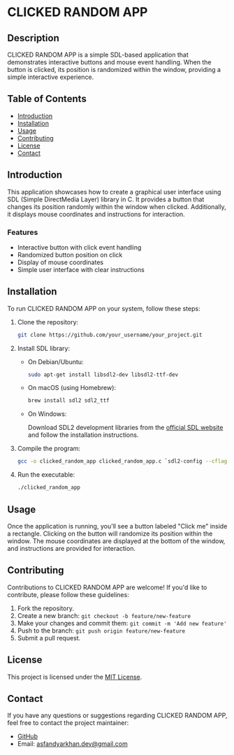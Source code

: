 # CLICKED RANDOM APP

## Description

CLICKED RANDOM APP is a simple SDL-based application that demonstrates interactive buttons and mouse event handling. When the button is clicked, its position is randomized within the window, providing a simple interactive experience.

## Table of Contents

- [Introduction](#introduction)
- [Installation](#installation)
- [Usage](#usage)
- [Contributing](#contributing)
- [License](#license)
- [Contact](#contact)

## Introduction

This application showcases how to create a graphical user interface using SDL (Simple DirectMedia Layer) library in C. It provides a button that changes its position randomly within the window when clicked. Additionally, it displays mouse coordinates and instructions for interaction.

### Features

- Interactive button with click event handling
- Randomized button position on click
- Display of mouse coordinates
- Simple user interface with clear instructions

## Installation

To run CLICKED RANDOM APP on your system, follow these steps:

1. Clone the repository:

    ```bash
    git clone https://github.com/your_username/your_project.git
    ```

2. Install SDL library:

    - On Debian/Ubuntu:

        ```bash
        sudo apt-get install libsdl2-dev libsdl2-ttf-dev
        ```

    - On macOS (using Homebrew):

        ```bash
        brew install sdl2 sdl2_ttf
        ```

    - On Windows:

        Download SDL2 development libraries from the [official SDL website](https://www.libsdl.org/download-2.0.php) and follow the installation instructions.

3. Compile the program:

    ```bash
    gcc -o clicked_random_app clicked_random_app.c `sdl2-config --cflags --libs` -lSDL2_ttf
    ```

4. Run the executable:

    ```bash
    ./clicked_random_app
    ```

## Usage

Once the application is running, you'll see a button labeled "Click me" inside a rectangle. Clicking on the button will randomize its position within the window. The mouse coordinates are displayed at the bottom of the window, and instructions are provided for interaction.

## Contributing

Contributions to CLICKED RANDOM APP are welcome! If you'd like to contribute, please follow these guidelines:

1. Fork the repository.
2. Create a new branch: `git checkout -b feature/new-feature`
3. Make your changes and commit them: `git commit -m 'Add new feature'`
4. Push to the branch: `git push origin feature/new-feature`
5. Submit a pull request.

## License

This project is licensed under the [MIT License](LICENSE).

## Contact

If you have any questions or suggestions regarding CLICKED RANDOM APP, feel free to contact the project maintainer:

- [GitHub](https://github.com/your_username)
- Email: asfandyarkhan.dev@gmail.com
